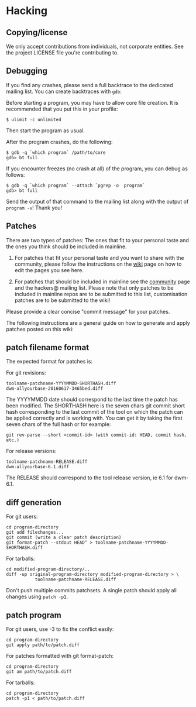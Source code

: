 Hacking
=======

Copying/license
---------------
We only accept contributions from individuals, not corporate entities. See the
project LICENSE file you're contributing to.

Debugging
---------
If you find any crashes, please send a full backtrace to the dedicated mailing
list. You can create backtraces with `gdb`:

Before starting a program, you may have to allow core file creation. It is
recommended that you put this in your profile:

	$ ulimit -c unlimited

Then start the program as usual.

After the program crashes, do the following:

	$ gdb -q `which program` /path/to/core
	gdb> bt full

If you encounter freezes (no crash at all) of the program, you can debug as
follows:

	$ gdb -q `which program` --attach `pgrep -o  program`
	gdb> bt full

Send the output of that command to the mailing list along with the output of
`program -v`! Thank you!

Patches
-------
There are two types of patches: The ones that fit to your personal taste and
the ones you think should be included in mainline.

1. For patches that fit your personal taste and you want to share with the
community, please follow the instructions on the [wiki](//suckless.org/wiki)
page on how to edit the pages you see here.

2. For patches that should be included in mainline see the
[community](//suckless.org/community) page and the hackers@ mailing list.
Please note that only patches to be included in mainline repos are to be
submitted to this list, customisation patches are to be submitted to the wiki!

Please provide a clear concise "commit message" for your patches.

The following instructions are a general guide on how to generate and apply
patches posted on this wiki:

patch filename format
---------------------
The expected format for patches is:

For git revisions:

	toolname-patchname-YYYYMMDD-SHORTHASH.diff
	dwm-allyourbase-20160617-3465bed.diff

The YYYYMMDD date should correspond to the last time the patch has been
modified. The SHORTHASH here is the seven chars git commit short hash
corresponding to the last commit of the tool on which the patch can be applied
correctly and is working with. You can get it by taking the first seven chars
of the full hash or for example:

	git rev-parse --short <commit-id> (with commit-id: HEAD, commit hash, etc.)

For release versions:

	toolname-patchname-RELEASE.diff
	dwm-allyourbase-6.1.diff

The RELEASE should correspond to the tool release version, ie 6.1 for dwm-6.1.

diff generation
---------------
For git users:

	cd program-directory
	git add filechanges...
	git commit (write a clear patch description)
	git format-patch --stdout HEAD^ > toolname-patchname-YYYYMMDD-SHORTHASH.diff

For tarballs:

	cd modified-program-directory/..
	diff -up original-program-directory modified-program-directory > \
	           toolname-patchname-RELEASE.diff

Don't push multiple commits patchsets. A single patch should apply all changes
using `patch -p1`.

patch program
-------------
For git users, use -3 to fix the conflict easily:

	cd program-directory
	git apply path/to/patch.diff

For patches formatted with git format-patch:

	cd program-directory
	git am path/to/patch.diff

For tarballs:

	cd program-directory
	patch -p1 < path/to/patch.diff
